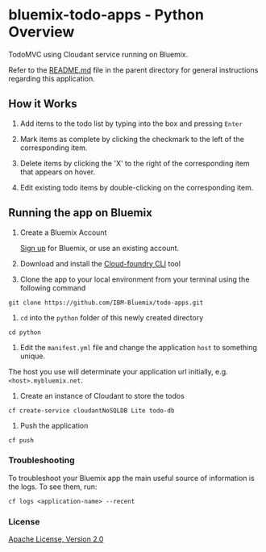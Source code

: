 # bluemix-todo-apps - Python Overview

TodoMVC using Cloudant service running on Bluemix.

Refer to the [README.md](../README.md) file in the parent directory
for general instructions regarding this application.

## How it Works

1. Add items to the todo list by typing into the box and pressing `Enter`

1. Mark items as complete by clicking the checkmark to the left of the corresponding item.

1. Delete items by clicking the 'X' to the right of the corresponding item that appears on hover.

1. Edit existing todo items by double-clicking on the corresponding item.

## Running the app on Bluemix

1. Create a Bluemix Account

    [Sign up][bluemix_signup_url] for Bluemix, or use an existing account.

1. Download and install the [Cloud-foundry CLI][cloud_foundry_url] tool

1. Clone the app to your local environment from your terminal using the following command

  ```
  git clone https://github.com/IBM-Bluemix/todo-apps.git
  ```

1. `cd` into the `python` folder of this newly created directory

  ```
  cd python
  ```

1. Edit the `manifest.yml` file and change the application `host` to something unique.

  The host you use will determinate your application url initially, e.g. `<host>.mybluemix.net`.

1. Create an instance of Cloudant to store the todos

  ```
  cf create-service cloudantNoSQLDB Lite todo-db
  ```

1. Push the application

  ```
  cf push
  ```


### Troubleshooting

To troubleshoot your Bluemix app the main useful source of information is the logs. To see them, run:

  ```
  cf logs <application-name> --recent
  ```

### License

[Apache License, Version 2.0](../LICENSE)


[cloud_foundry_url]: https://github.com/cloudfoundry/cli
[bluemix_signup_url]: https://console.ng.bluemix.net/?cm_mmc=Display-GitHubReadMe-_-BluemixSampleApp-Todo-_-Python-_-BM-DevAd
